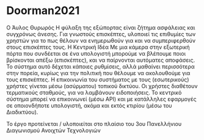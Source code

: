 # Doorman2021
Ο Άυλος Θυρωρός
Η φύλαξη της εξώπορτας είναι ζήτημα ασφάλειας και συγχρόνως άνεσης. Για γνωστούς επισκέπτες, υλοποιεί τις επιθυμίες των χρηστών για το πως θέλουν να ενημερωθούν για και να συμπεριφερθούν στους επισκέπτες τους.
Η Κεντρική Ιδέα
Με μια κάμερα στην εξωτερική πόρτα που συνδέεται σε ένα υπολογιστή μπορούμε να βλέπουμε ποιοι βρίσκονται απέξω (επισκέπτες), και να παίρνονται αυτόματες αποφάσεις. Το σύστημα αυτό δέχεται κάποιες ρυθμίσεις, αλλά μαθαίνει περισσότερα στην πορεία, κυρίως για την πολιτική που θέλουμε να ακολουθούμε για τους επισκέπτες.
Η επικοινωνία του συστήματος με τους (εσωτερικούς) χρήστες γίνεται μέσω (ασύρματου) τοπικού δικτύου. Οι χρήστες διαθέτουν τερματικούς σταθμούς, για να λαμβάνουν ειδοποιήσεις. Το κεντρικό σύστημα μπορεί να επικοινωνεί (μέσω API) και με κατάλληλες εφαρμογές σε οποιονδήποτε υπολογιστή, ακόμα και εκτός κτιρίου (μέσω του Διαδικτύου).

Το έργο προτείνεται / υλοποιείται στο πλαίσιο του 3oυ Πανελλήνιου Διαγωνισμού Ανοιχτών Τεχνολογιών
